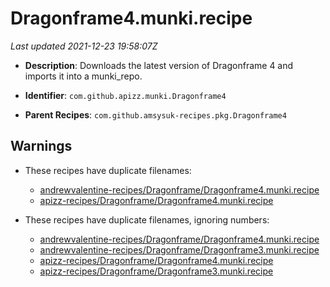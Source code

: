 # Dragonframe4.munki.recipe

_Last updated 2021-12-23 19:58:07Z_

- **Description**: Downloads the latest version of Dragonframe 4 and imports it into a munki_repo.

- **Identifier**: `com.github.apizz.munki.Dragonframe4`

- **Parent Recipes**: `com.github.amsysuk-recipes.pkg.Dragonframe4`

## Warnings

- These recipes have duplicate filenames:
    - [andrewvalentine-recipes/Dragonframe/Dragonframe4.munki.recipe](/autopkg-dupe-tracker/andrewvalentine-recipes/Dragonframe/Dragonframe4.munki.recipe)
    - [apizz-recipes/Dragonframe/Dragonframe4.munki.recipe](/autopkg-dupe-tracker/apizz-recipes/Dragonframe/Dragonframe4.munki.recipe)

- These recipes have duplicate filenames, ignoring numbers:
    - [andrewvalentine-recipes/Dragonframe/Dragonframe4.munki.recipe](/autopkg-dupe-tracker/andrewvalentine-recipes/Dragonframe/Dragonframe4.munki.recipe)
    - [andrewvalentine-recipes/Dragonframe/Dragonframe3.munki.recipe](/autopkg-dupe-tracker/andrewvalentine-recipes/Dragonframe/Dragonframe3.munki.recipe)
    - [apizz-recipes/Dragonframe/Dragonframe4.munki.recipe](/autopkg-dupe-tracker/apizz-recipes/Dragonframe/Dragonframe4.munki.recipe)
    - [apizz-recipes/Dragonframe/Dragonframe3.munki.recipe](/autopkg-dupe-tracker/apizz-recipes/Dragonframe/Dragonframe3.munki.recipe)